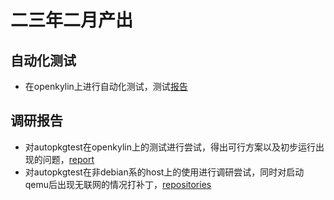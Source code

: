 # 二三年二月产出
## 自动化测试
- 在openkylin上进行自动化测试，测试[报告](../openKylin-test/)
## 调研报告
- 对autopkgtest在openkylin上的测试进行尝试，得出可行方案以及初步运行出现的问题，[report](https://github.com/KotorinMinami/debian-autopkgtest#4)
- 对autopkgtest在非debian系的host上的使用进行调研尝试，同时对启动qemu后出现无联网的情况打补丁，[repositories](https://github.com/KotorinMinami/autopkgtest_for_all_linux)